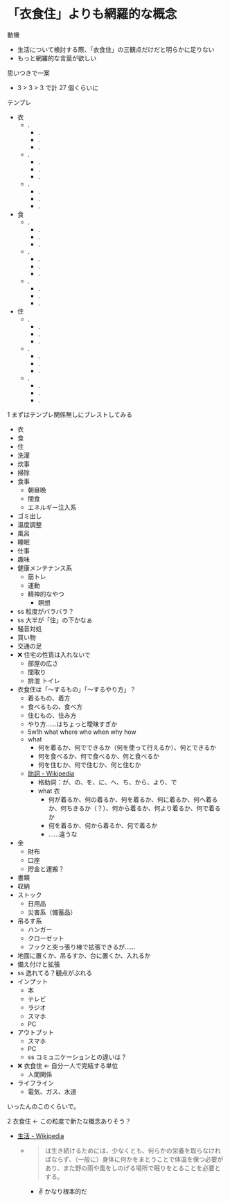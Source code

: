 # 「衣食住」よりも網羅的な概念
動機

- 生活について検討する際、「衣食住」の三観点だけだと明らかに足りない
- もっと網羅的な言葉が欲しい

思いつきで一案

- 3 > 3 > 3 で計 27 個くらいに

テンプレ

- 衣
  - .
    - .
    - .
    - .
  - .
    - .
    - .
    - .
  - .
    - .
    - .
    - .
- 食
  - .
    - .
    - .
    - .
  - .
    - .
    - .
    - .
  - .
    - .
    - .
    - .
- 住
  - .
    - .
    - .
    - .
  - .
    - .
    - .
    - .
  - .
    - .
    - .
    - .

1 まずはテンプレ関係無しにブレストしてみる

- 衣
- 食
- 住
- 洗濯
- 炊事
- 掃除
- 食事
  - 朝昼晩
  - 間食
  - エネルギー注入系
- ゴミ出し
- 温度調整
- 風呂
- 睡眠
- 仕事
- 趣味
- 健康メンテナンス系
  - 筋トレ
  - 運動
  - 精神的なやつ
    - 瞑想
- ss 粒度がバラバラ？
- ss 大半が「住」の下かなぁ
- 騒音対処
- 買い物
- 交通の足
- :x: 住宅の性質は入れないで
  - 部屋の広さ
  - 間取り
  - 排泄 トイレ
- 衣食住は「～するもの」「～するやり方」？
  - 着るもの、着方
  - 食べるもの、食べ方
  - 住むもの、住み方
  - やり方……はちょっと曖昧すぎか
  - 5w1h what where who when why how
  - what
    - 何を着るか、何でできるか（何を使って行えるか）、何とできるか
    - 何を食べるか、何で食べるか、何と食べるか
    - 何を住むか、何で住むか、何と住むか
  - [助詞 - Wikipedia](https://ja.wikipedia.org/wiki/%E5%8A%A9%E8%A9%9E)
    - 格助詞：が、の、を、に、へ、ち、から、より、で
    - what 衣
      - 何が着るか、何の着るか、何を着るか、何に着るか、何へ着るか、何ちきるか（？）、何から着るか、何より着るか、何で着るか
      - 何を着るか、何から着るか、何で着るか
      - ……違うな
- 金
  - 財布
  - 口座
  - 貯金と運搬？
- 書類
- 収納
- ストック
  - 日用品
  - 災害系（備蓄品）
- 吊るす系
  - ハンガー
  - クローゼット
  - フックと突っ張り棒で拡張できるが……
- 地面に置くか、吊るすか、台に置くか、入れるか
- 備え付けと拡張
- ss 逸れてる？観点がぶれる
- インプット
  - 本
  - テレビ
  - ラジオ
  - スマホ
  - PC
- アウトプット
  - スマホ
  - PC
  - ss コミュニケーションとの違いは？
- :x: 衣食住 ← 自分一人で完結する単位
  - 人間関係
- ライフライン
  - 電気、ガス、水道

いったんのこのくらいで。

2 衣食住 ← この粒度で新たな概念ありそう？

- [生活 - Wikipedia](https://ja.wikipedia.org/wiki/%E7%94%9F%E6%B4%BB)
  - > は生き続けるためには、少なくとも、何らかの栄養を取らなければならず、（一般に）身体に何かをまとうことで体温を保つ必要があり、また野の雨や風をしのげる場所で眠りをとることを必要とする。
    - :v: かなり根本的だ

 